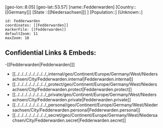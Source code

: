 ﻿---
location: [53.57,8.05]
mapzoom: [7,12] 
mapmarker: city 
type: City
tags:
- geo/City


SpocWebEntityId: 30139
isDeleted: false
confidential: public

---
[geo-lon::8.05]
[geo-lat::53.57]
[name::Fedderwarden]
[Country::[[Germany]]]
[State ::[[Niedersachsen]]] ]
[Population::]
[Unknown::]


```leaflet
id: Fedderwarden
coordinates: [[Fedderwarden]]
markerFile: [[Fedderwarden]]
defaultZoom: 11 
maxZoom: 18
```


## Confidential Links & Embeds: 
-[[Fedderwarden|Fedderwarden]]] 
- [[../../../../../../../../_internal/geo/Continent/Europe/Germany/West/Niedersachsen/City/Fedderwarden.internal|Fedderwarden.internal]] 
- [[../../../../../../../../_protect/geo/Continent/Europe/Germany/West/Niedersachsen/City/Fedderwarden.protect|Fedderwarden.protect]] 
- [[../../../../../../../../_private/geo/Continent/Europe/Germany/West/Niedersachsen/City/Fedderwarden.private|Fedderwarden.private]] 
- [[../../../../../../../../_personal/geo/Continent/Europe/Germany/West/Niedersachsen/City/Fedderwarden.personal|Fedderwarden.personal]] 
- [[../../../../../../../../_secret/geo/Continent/Europe/Germany/West/Niedersachsen/City/Fedderwarden.secret|Fedderwarden.secret]] 
